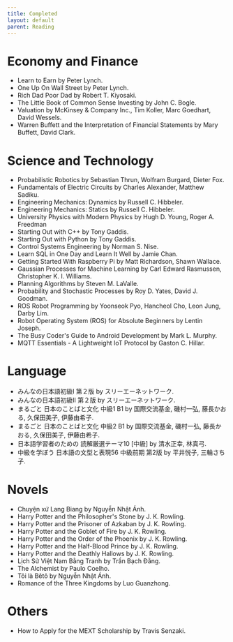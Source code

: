 ```yaml
---
title: Completed
layout: default
parent: Reading
---
```


# Economy and Finance
- Learn to Earn by Peter Lynch.
- One Up On Wall Street by Peter Lynch.
- Rich Dad Poor Dad by Robert T. Kiyosaki.
- The Little Book of Common Sense Investing by John C. Bogle.
- Valuation by McKinsey & Company Inc., Tim Koller, Marc Goedhart, David Wessels.
- Warren Buffett and the Interpretation of Financial Statements by Mary Buffett, David Clark.

# Science and Technology
- Probabilistic Robotics by Sebastian Thrun, Wolfram Burgard, Dieter Fox.
- Fundamentals of Electric Circuits by Charles Alexander, Matthew Sadiku.
- Engineering Mechanics: Dynamics by Russell C. Hibbeler.
- Engineering Mechanics: Statics by Russell C. Hibbeler.
- University Physics with Modern Physics by Hugh D. Young, Roger A. Freedman
- Starting Out with C++ by Tony Gaddis.
- Starting Out with Python by Tony Gaddis.
- Control Systems Engineering by Norman S. Nise.
- Learn SQL in One Day and Learn It Well by Jamie Chan.
- Getting Started With Raspberry Pi by Matt Richardson, Shawn Wallace.
- Gaussian Processes for Machine Learning by Carl Edward Rasmussen, Christopher K. I. Williams.
- Planning Algorithms by Steven M. LaValle.
- Probability and Stochastic Processes by Roy D. Yates, David J. Goodman.
- ROS Robot Programming by Yoonseok Pyo, Hancheol Cho, Leon Jung, Darby Lim.
- Robot Operating System (ROS) for Absolute Beginners by Lentin Joseph.
- The Busy Coder's Guide to Android Development by Mark L. Murphy.
- MQTT Essentials - A Lightweight IoT Protocol by Gaston C. Hillar.

# Language
- みんなの日本語初級Ⅰ 第２版 by スリーエーネットワーク.
- みんなの日本語初級Ⅱ 第２版 by スリーエーネットワーク.
- まるごと 日本のことばと文化 中級1 B1 by 国際交流基金, 磯村一弘, 藤長かおる, 久保田美子, 伊藤由希子.
- まるごと 日本のことばと文化 中級2 B1 by 国際交流基金, 磯村一弘, 藤長かおる, 久保田美子, 伊藤由希子.
- 日本語学習者のための 読解厳選テーマ10 \[中級\] by 清水正幸, 林真弓.
- 中級を学ぼう 日本語の文型と表現56 中級前期 第2版 by 平井悦子, 三輪さち子.

# Novels
- Chuyện xứ Lang Biang by Nguyễn Nhật Ánh.
- Harry Potter and the Philosopher's Stone by J. K. Rowling.
- Harry Potter and the Prisoner of Azkaban by J. K. Rowling.
- Harry Potter and the Goblet of Fire by J. K. Rowling.
- Harry Potter and the Order of the Phoenix by J. K. Rowling.
- Harry Potter and the Half-Blood Prince by J. K. Rowling.
- Harry Potter and the Deathly Hallows by J. K. Rowling.
- Lịch Sử Việt Nam Bằng Tranh by Trần Bạch Đằng.
- The Alchemist by Paulo Coelho.
- Tôi là Bêtô by Nguyễn Nhật Ánh.
- Romance of the Three Kingdoms by Luo Guanzhong.

# Others
- How to Apply for the MEXT Scholarship by Travis Senzaki.